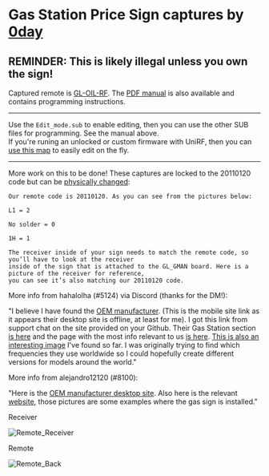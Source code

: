 # Gas Station Price Sign captures by [0day](https://github.com/0dayCTF)

## REMINDER: This is likely illegal unless you own the sign!

Captured remote is [GL-OIL-RF](https://olympianled.com/product/gas-price-changer-rf-remote-control-gl-oil-rf/). The [PDF manual](https://github.com/UberGuidoZ/Flipper/blob/main/Sub-GHz/Gas_Sign/Manual_GL-OIL-RF.pdf) is also available and contains programming instructions.

----------

Use the `Edit_mode.sub` to enable editing, then you can use the other SUB files for programming. See the manual above.<br>
If you're runing an unlocked or custom firmware with UniRF, then you can [use this map](https://github.com/UberGuidoZ/Flipper/blob/main/unirf/Gas_Sign_Edit.txt) to easily edit on the fly.

----------

More work on this to be done! These captures are locked to the 20110120 code but can be [physically changed](https://olympianled.com/changing-remote-code/):

```
Our remote code is 20110120. As you can see from the pictures below: 

L1 = 2

No solder = 0

1H = 1

The receiver inside of your sign needs to match the remote code, so you’ll have to look at the receiver
inside of the sign that is attached to the GL_GMAN board. Here is a picture of the receiver for reference,
you can see it’s also matching our 20110120 code.
```

More info from hahalolha (#5124) via Discord (thanks for the DM!):

"I believe I have found the [OEM manufacturer](http://m.glareled.com/). (This is the mobile site link as it appears their desktop site is offline, at least for me). I got this link from support chat on the site provided on your Github. Their Gas Station section [is here](http://m.glareled.com/h-pr.html?mid=527&groupId=69) and the page with the most info relevant to us [is here](http://m.glareled.com/h-pd-196.html#mid=3&groupId=69&desc=false). [This is also an interesting image](http://16958556.s21i.faiusr.com/4/ABUIABAEGAAgivuBlQYo5K-3dzCXBzjMAw!900x900.png.webp) I've found so far. I was originally trying to find which frequencies they use worldwide so I could hopefully create different versions for models around the world."

More info from alejandro12120 (#8100):

"Here is the [OEM manufacturer desktop site](https://www.glare-led.com/). Also here is the relevant [website](https://www.glare-led.com/h-col-132.html#project-case), those pictures are some examples where the gas sign is installed."

Receiver

![Remote_Receiver](https://user-images.githubusercontent.com/57457139/182993141-0f2a725b-036a-4b15-b38b-15c7e4177735.png)

Remote

![Remote_Back](https://user-images.githubusercontent.com/57457139/182993143-c4e261c7-c986-4a11-b17d-ed394d3953ba.png)

